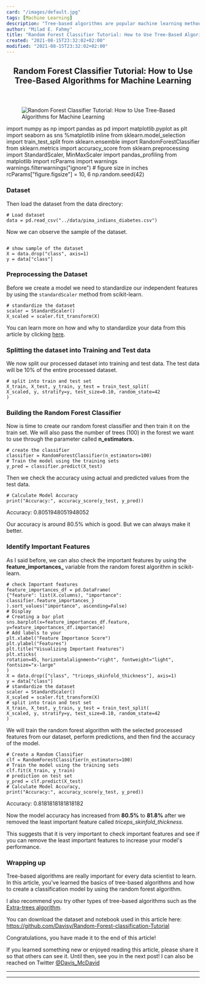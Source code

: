 ```yaml
---
card: "/images/default.jpg"
tags: [Machine Learning]
description: "Tree-based algorithms are popular machine learning methods us"
author: "Milad E. Fahmy"
title: "Random Forest Classifier Tutorial: How to Use Tree-Based Algorithms for Machine Learning"
created: "2021-08-15T23:32:02+02:00"
modified: "2021-08-15T23:32:02+02:00"
---
```

<div class="site-wrapper">
<main id="site-main" class="site-main outer">
<div class="inner">
<article class="post-full post tag-machine-learning tag-trees tag-algorithms tag-data-science ">
<header class="post-full-header">
<h1 class="post-full-title">Random Forest Classifier Tutorial: How to Use Tree-Based Algorithms for Machine Learning</h1>
</header>
<figure class="post-full-image">
<picture>
<source media="(max-width: 700px)" sizes="1px" srcset="data:image/gif;base64,R0lGODlhAQABAIAAAAAAAP///yH5BAEAAAAALAAAAAABAAEAAAIBRAA7 1w">
<source media="(min-width: 701px)" sizes="(max-width: 800px) 400px,
(max-width: 1170px) 700px,
1400px" srcset="/news/content/images/size/w300/2020/08/0_hOa0fVvazQigNgB2.jpg 300w,
/news/content/images/size/w600/2020/08/0_hOa0fVvazQigNgB2.jpg 600w,
/news/content/images/size/w1000/2020/08/0_hOa0fVvazQigNgB2.jpg 1000w,
/news/content/images/size/w2000/2020/08/0_hOa0fVvazQigNgB2.jpg 2000w">
<img onerror="this.style.display='none'" src="/news/content/images/size/w2000/2020/08/0_hOa0fVvazQigNgB2.jpg" alt="Random Forest Classifier Tutorial: How to Use Tree-Based Algorithms for Machine Learning">
</picture>
</figure>
<section class="post-full-content">
<div class="post-content">
import numpy as np
import pandas as pd
import matplotlib.pyplot as plt
import seaborn as sns
%matplotlib inline
from sklearn.model_selection import train_test_split
from sklearn.ensemble import RandomForestClassifier
from sklearn.metrics import accuracy_score
from sklearn.preprocessing import StandardScaler, MinMaxScaler
import pandas_profiling
from matplotlib import rcParams
import warnings
warnings.filterwarnings("ignore")
# figure size in inches
rcParams["figure.figsize"] = 10, 6
np.random.seed(42)</code></pre><h3 id="dataset">Dataset</h3><p>Then load the dataset from the data directory:</p><pre><code class="language-python"># Load dataset
data = pd.read_csv("../data/pima_indians_diabetes.csv")</code></pre><p>Now we can observe the sample of the dataset.</p><pre><code class="language-python">
# show sample of the dataset
X = data.drop("class", axis=1)
y = data["class"]</code></pre><h3 id="preprocessing-the-dataset">Preprocessing the Dataset</h3><p>Before we create a model we need to standardize our independent features by using the <code>standardScaler</code> method from scikit-learn.</p><pre><code class="language-python"># standardize the dataset
scaler = StandardScaler()
X_scaled = scaler.fit_transform(X)</code></pre><p>You can learn more on how and why to standardize your data from this article by clicking <a href="https://towardsdatascience.com/how-and-why-to-standardize-your-data-996926c2c832">here</a>.</p><h3 id="splitting-the-dataset-into-training-and-test-data">Splitting the dataset into Training and Test data</h3><p>We now split our processed dataset into training and test data. The test data will be 10% of the entire processed dataset.</p><pre><code class="language-python"># split into train and test set
X_train, X_test, y_train, y_test = train_test_split(
X_scaled, y, stratify=y, test_size=0.10, random_state=42
)</code></pre><h3 id="building-the-random-forest-classifier">Building the Random Forest Classifier</h3><p>Now is time to create our random forest classifier and then train it on the train set. We will also pass the number of trees (100) in the forest we want to use through the<strong> </strong>parameter called <strong>n_estimators.</strong> </p><pre><code class="language-python"># create the classifier
classifier = RandomForestClassifier(n_estimators=100)
# Train the model using the training sets
y_pred = classifier.predict(X_test)</code></pre><p> Then we check the accuracy using actual and predicted values from the test data.</p><pre><code class="language-python"># Calculate Model Accuracy
print("Accuracy:", accuracy_score(y_test, y_pred))</code></pre><p>Accuracy: 0.8051948051948052</p><p>Our accuracy is around 80.5% which is good. But we can always make it better.</p><h3 id="identify-important-features">Identify Important Features</h3><p>As I said before, we can also check the important features by using the <strong>feature_importances_</strong> variable from the random forest algorithm in scikit-learn.</p><pre><code class="language-python"># check Important features
feature_importances_df = pd.DataFrame(
{"feature": list(X.columns), "importance": classifier.feature_importances_}
).sort_values("importance", ascending=False)
# Display
# Creating a bar plot
sns.barplot(x=feature_importances_df.feature, y=feature_importances_df.importance)
# Add labels to your
plt.xlabel("Feature Importance Score")
plt.ylabel("Features")
plt.title("Visualizing Important Features")
plt.xticks(
rotation=45, horizontalalignment="right", fontweight="light", fontsize="x-large"
)
X = data.drop(["class", "triceps_skinfold_thickness"], axis=1)
y = data["class"]
# standardize the dataset
scaler = StandardScaler()
X_scaled = scaler.fit_transform(X)
# split into train and test set
X_train, X_test, y_train, y_test = train_test_split(
X_scaled, y, stratify=y, test_size=0.10, random_state=42
)</code></pre><p>We will train the random forest algorithm with the selected processed features from our dataset, perform predictions, and then find the accuracy of the model.</p><pre><code class="language-python"># Create a Random Classifier
clf = RandomForestClassifier(n_estimators=100)
# Train the model using the training sets
clf.fit(X_train, y_train)
# prediction on test set
y_pred = clf.predict(X_test)
# Calculate Model Accuracy,
print("Accuracy:", accuracy_score(y_test, y_pred))</code></pre><p>Accuracy: 0.8181818181818182</p><p>Now the model accuracy has increased from <strong>80.5%</strong> to <strong>81.8%</strong> after we removed the least important feature called <em>triceps_skinfold_thickness</em>. </p><p>This suggests that it is very important to check important features and see if you can remove the least important features to increase your model's performance.</p><h1 id="wrapping-up">Wrapping up</h1><p>Tree-based algorithms are really important for every data scientist to learn. In this article, you've learned the basics of tree-based algorithms and how to create a classification model by using the random forest algorithm. </p><p>I also recommend you try other types of tree-based algorithms such as the <a href="https://scikit-learn.org/stable/modules/generated/sklearn.ensemble.ExtraTreesClassifier.html#sklearn.ensemble.ExtraTreesClassifier">Extra-trees algorithm</a>.</p><p>You can download the dataset and notebook used in this article here: <a href="https://github.com/Davisy/Random-Forest-classification-Tutorial">https://github.com/Davisy/Random-Forest-classification-Tutorial</a></p><p>Congratulations, you have made it to the end of this article!</p><p>If you learned something new or enjoyed reading this article, please share it so that others can see it. Until then, see you in the next post! I can also be reached on Twitter <a href="https://twitter.com/Davis_McDavid">@Davis_McDavid</a></p>
</div>
<hr>
<hr>
</section>
</article>
</div>
</main>
</div>
<!-- Google Tag Manager (noscript) -->
<!-- End Google Tag Manager (noscript) -->

